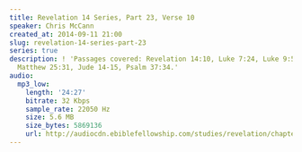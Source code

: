 ```yaml
---
title: Revelation 14 Series, Part 23, Verse 10
speaker: Chris McCann
created_at: 2014-09-11 21:00
slug: revelation-14-series-part-23
series: true
description: ! 'Passages covered: Revelation 14:10, Luke 7:24, Luke 9:52, John 1:49-51,
  Matthew 25:31, Jude 14-15, Psalm 37:34.'
audio:
  mp3_low:
    length: '24:27'
    bitrate: 32 Kbps
    sample_rate: 22050 Hz
    size: 5.6 MB
    size_bytes: 5869136
    url: http://audiocdn.ebiblefellowship.com/studies/revelation/chapter-14/2014.09.11_McCann_-_Revelation_14_Series_Part_23.mp3
---
```


